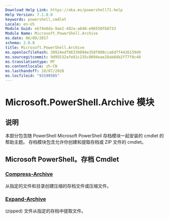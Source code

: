 ```yaml
---
Download Help Link: https://aka.ms/powershell71-help
Help Version: 7.1.0.0
keywords: powershell,cmdlet
Locale: en-US
Module Guid: eb74e8da-9ae2-482a-a648-e96550fb8733
Module Name: Microsoft.PowerShell.Archive
ms.date: 06/09/2017
schema: 2.0.0
title: Microsoft.PowerShell.Archive
ms.openlocfilehash: 39924edf86339094e358f008cca6d7f4426159d9
ms.sourcegitcommit: 9d95532afe81c235c8094eae28ab84b2f77f8c48
ms.translationtype: MT
ms.contentlocale: zh-CN
ms.lasthandoff: 10/07/2020
ms.locfileid: "93199505"
---
```

# Microsoft.PowerShell.Archive 模块

## 说明

本部分包含随 PowerShell Microsoft PowerShell 存档模块一起安装的 cmdlet 的帮助主题。 存档模块包含允许你创建和提取存档或 ZIP 文件的 cmdlet。

## Microsoft PowerShell。存档 Cmdlet

### [Compress-Archive](Compress-Archive.md)
从指定的文件和目录创建压缩的存档文件或压缩文件。

### [Expand-Archive](Expand-Archive.md)
 (zipped) 文件从指定的存档中提取文件。

